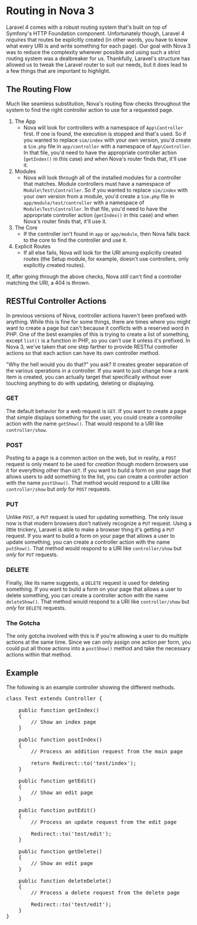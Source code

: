 # Routing in Nova 3

Laravel 4 comes with a robust routing system that's built on top of Symfony's HTTP Foundation component. Unfortunately though, Laravel 4 _requires_ that routes be explicitly created (in other words, you have to know what every URI is and write something for each page). Our goal with Nova 3 was to reduce the complexity wherever possible and using such a strict routing system was a dealbreaker for us. Thankfully, Laravel's structure has allowed us to tweak the Laravel router to suit our needs, but it does lead to a few things that are important to highlight.

## The Routing Flow

Much like seamless substitution, Nova's routing flow checks throughout the system to find the right controller action to use for a requested page.

1. The App
	- Nova will look for controllers with a namespace of `App\Controller` first. If one is found, the execution is stopped and that's used. So if you wanted to replace `sim/index` with your own version, you'd create a `Sim.php` file in `app/controller` with a namespace of `App\Controller`. In that file, you'd need to have the appropriate controller action (`getIndex()` in this case) and when Nova's router finds that, it'll use it.
2. Modules
	- Nova will look through all of the installed modules for a controller that matches. Module controllers must have a namespace of `Module\Test\Controller`. So if you wanted to replace `sim/index` with your own version from a module, you'd create a `Sim.php` file in `app/module/test/controller` with a namespace of `Module\Test\Controller`. In that file, you'd need to have the appropriate controller action (`getIndex()` in this case) and when Nova's router finds that, it'll use it.
3. The Core
	- If the controller isn't found in `app` or `app/module`, then Nova falls back to the core to find the controller and use it.
4. Explicit Routes
	- If all else fails, Nova will look for the URI among explicitly created routes (the Setup module, for example, doesn't use controllers, only explicitly created routes).

If, after going through the above checks, Nova _still_ can't find a controller matching the URI, a 404 is thrown.

## RESTful Controller Actions

In previous versions of Nova, controller actions haven't been prefixed with anything. While this is fine for some things, there are times where you might want to create a page but can't because it conflicts with a reserved word in PHP. One of the best examples of this is trying to create a list of something, except `list()` is a function in PHP, so you can't use it unless it's prefixed. In Nova 3, we've taken that one step farther to provide RESTful controller actions so that each action can have its own controller method.

"Why the hell would you do that?" you ask? It creates greater separation of the various operations in a controller. If you want to just change how a rank item is created, you can actually target that specifically without ever touching anything to do with updating, deleting or displaying.

### GET

The default behavior for a web request is `GET`. If you want to create a page that simple displays something for the user, you could create a controller action with the name `getShow()`. That would respond to a URI like `controller/show`.

### POST

Posting to a page is a common action on the web, but in reality, a `POST` request is only meant to be used for _creation_ though modern browsers use it for everything other than `GET`. If you want to build a form on your page that allows users to add something to the list, you can create a controller action with the name `postShow()`. That method would respond to a URI like `controller/show` but _only_ for `POST` requests.

### PUT

Unlike `POST`, a `PUT` request is used for updating something. The only issue now is that modern browsers don't natively recognize a `PUT` request. Using a little trickery, Laravel is able to make a browser thing it's getting a `PUT` request. If you want to build a form on your page that allows a user to update something, you can create a controller action with the name `putShow()`. That method would respond to a URI like `controller/show` but _only_ for `PUT` requests.

### DELETE

Finally, like its name suggests, a `DELETE` request is used for deleting something. If you want to build a form on your page that allows a user to delete something, you can create a controller action with the name `deleteShow()`. That method would respond to a URI like `controller/show` but _only_ for `DELETE` requests.

### The Gotcha

The only gotcha involved with this is if you're allowing a user to do multiple actions at the same time. Since we can only assign one action per form, you could put all those actions into a `postShow()` method and take the necessary actions within that method.

## Example

The following is an example controller showing the different methods.

<pre>class Test extends Controller {

	public function getIndex()
	{
		// Show an index page
	}

	public function postIndex()
	{
		// Process an addition request from the main page

		return Redirect::to('test/index');
	}

	public function getEdit()
	{
		// Show an edit page
	}

	public function putEdit()
	{
		// Process an update request from the edit page

		Redirect::to('test/edit');
	}

	public function getDelete()
	{
		// Show an edit page
	}

	public function deleteDelete()
	{
		// Process a delete request from the delete page

		Redirect::to('test/edit');
	}
}</pre>